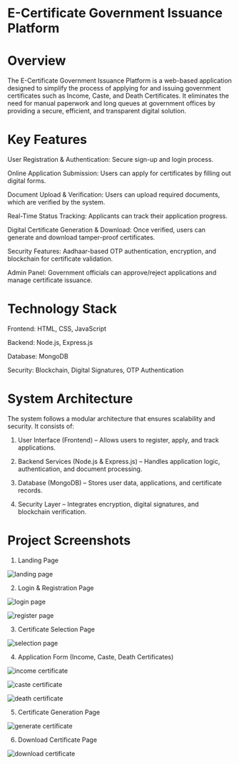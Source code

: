 # E-Certificate Government Issuance Platform



# Overview

The E-Certificate Government Issuance Platform is a web-based application designed to simplify the process of applying for and issuing government certificates such as Income, Caste, and Death Certificates. 
It eliminates the need for manual paperwork and long queues at government offices by providing a secure, efficient, and transparent digital solution.


# Key Features

User Registration & Authentication: Secure sign-up and login process.

Online Application Submission: Users can apply for certificates by filling out digital forms.

Document Upload & Verification: Users can upload required documents, which are verified by the system.

Real-Time Status Tracking: Applicants can track their application progress.

Digital Certificate Generation & Download: Once verified, users can generate and download tamper-proof certificates.

Security Features: Aadhaar-based OTP authentication, encryption, and blockchain for certificate validation.

Admin Panel: Government officials can approve/reject applications and manage certificate issuance.



# Technology Stack

Frontend: HTML, CSS, JavaScript

Backend: Node.js, Express.js

Database: MongoDB

Security: Blockchain, Digital Signatures, OTP Authentication


# System Architecture

The system follows a modular architecture that ensures scalability and security. It consists of:

1. User Interface (Frontend) – Allows users to register, apply, and track applications.


2. Backend Services (Node.js & Express.js) – Handles application logic, authentication, and document processing.


3. Database (MongoDB) – Stores user data, applications, and certificate records.


4. Security Layer – Integrates encryption, digital signatures, and blockchain verification.



# Project Screenshots


1. Landing Page

![landing page](https://github.com/user-attachments/assets/df016e9a-c49f-424f-8226-cbcbfa44fa54)



2. Login & Registration Page


![login page](https://github.com/user-attachments/assets/bdca624e-3d21-4571-bd93-76359f1acb47)




![register page](https://github.com/user-attachments/assets/6d6a0078-1e97-4b87-b0fc-9793ced92d14)




3. Certificate Selection Page


![selection page](https://github.com/user-attachments/assets/099491f7-3886-41df-8604-9e5e5799edb8)




4. Application Form (Income, Caste, Death Certificates)



![income certificate](https://github.com/user-attachments/assets/cde0af7b-a1cc-4b04-ad46-802cc2240bf3)






![caste certificate](https://github.com/user-attachments/assets/b51b744c-162b-425c-a5ba-34624d34e6f5)






![death certificate](https://github.com/user-attachments/assets/246885ee-62a8-44c4-954c-850b09173543)




5. Certificate Generation Page


![generate certificate](https://github.com/user-attachments/assets/d091b1a6-fbe1-4f21-adf7-7572ff538d31)




6. Download Certificate Page



![download certificate](https://github.com/user-attachments/assets/86dc35f4-c3f2-4a9f-9c6a-92bb3950ef05)


